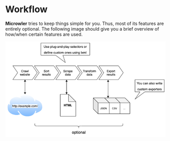 # Workflow
**Microwler** tries to keep things simple for you. Thus, most of its features are entirely optional.
The following image should give you a brief overview of how/when certain features are used.

<img src="https://github.com/INNOVINATI/microwler/raw/master/docs/static/Microwler.png" width="600px" alt="Microwler Workflow">
